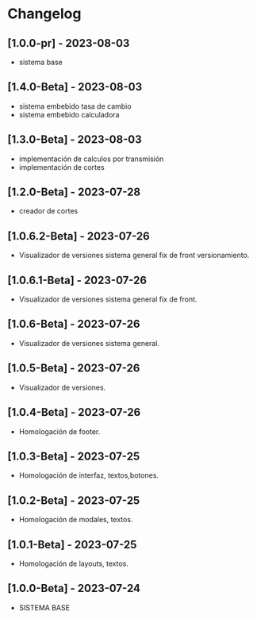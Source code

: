 # Changelog


## [1.0.0-pr] - 2023-08-03
- sistema base
## [1.4.0-Beta] - 2023-08-03
- sistema embebido tasa de cambio
- sistema embebido calculadora
## [1.3.0-Beta] - 2023-08-03
- implementación de calculos por transmisión
- implementación de cortes
## [1.2.0-Beta] - 2023-07-28
- creador de cortes

## [1.0.6.2-Beta] - 2023-07-26
- Visualizador de versiones sistema general fix de front versionamiento.

## [1.0.6.1-Beta] - 2023-07-26
- Visualizador de versiones sistema general fix de front.
## [1.0.6-Beta] - 2023-07-26
- Visualizador de versiones sistema general.
## [1.0.5-Beta] - 2023-07-26
- Visualizador de versiones.

## [1.0.4-Beta] - 2023-07-26
- Homologación de footer.

## [1.0.3-Beta] - 2023-07-25
- Homologación de interfaz, textos,botones.

## [1.0.2-Beta] - 2023-07-25
- Homologación de modales, textos.

## [1.0.1-Beta] - 2023-07-25
- Homologación de layouts, textos.

 ## [1.0.0-Beta] - 2023-07-24
- SISTEMA BASE

 